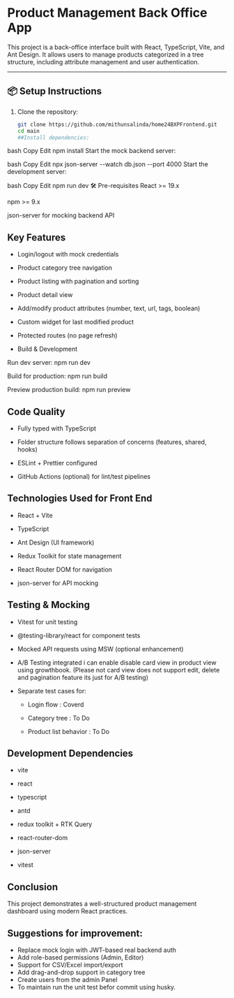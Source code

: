 # Product Management Back Office App

This project is a back-office interface built with React, TypeScript, Vite, and Ant Design. It allows users to manage products categorized in a tree structure, including attribute management and user authentication.

---

## 📦 Setup Instructions

1. Clone the repository:
   ```bash
   git clone https://github.com/mithunsalinda/home24BXPFrontend.git
   cd main
   ##Install dependencies:
   ```

bash
Copy
Edit
npm install
Start the mock backend server:

bash
Copy
Edit
npx json-server --watch db.json --port 4000
Start the development server:

bash
Copy
Edit
npm run dev
🛠️ Pre-requisites
React >= 19.x

npm >= 9.x

json-server for mocking backend API

## Key Features

- Login/logout with mock credentials

- Product category tree navigation

- Product listing with pagination and sorting

- Product detail view

- Add/modify product attributes (number, text, url, tags, boolean)

- Custom widget for last modified product

- Protected routes (no page refresh)

- Build & Development

Run dev server: npm run dev

Build for production: npm run build

Preview production build: npm run preview

## Code Quality

- Fully typed with TypeScript

- Folder structure follows separation of concerns (features, shared, hooks)

- ESLint + Prettier configured

- GitHub Actions (optional) for lint/test pipelines

## Technologies Used for Front End

- React + Vite
- TypeScript
- Ant Design (UI framework)

- Redux Toolkit for state management

- React Router DOM for navigation

- json-server for API mocking

## Testing & Mocking

- Vitest for unit testing

- @testing-library/react for component tests

- Mocked API requests using MSW (optional enhancement)
- A/B Testing integrated i can enable disable card view in product view using growthbook. (Please not card view does not support edit, delete and pagination feature its just for A/B testing)

- Separate test cases for:

  - Login flow : Coverd

  - Category tree : To Do

  - Product list behavior : To Do

## Development Dependencies

- vite

- react

- typescript

- antd

- redux toolkit + RTK Query

- react-router-dom

- json-server

- vitest

## Conclusion

This project demonstrates a well-structured product management dashboard using modern React practices.

## Suggestions for improvement:

- Replace mock login with JWT-based real backend auth
- Add role-based permissions (Admin, Editor)
- Support for CSV/Excel import/export
- Add drag-and-drop support in category tree
- Create users from the admin Panel
- To maintain run the unit test befor commit using husky.
